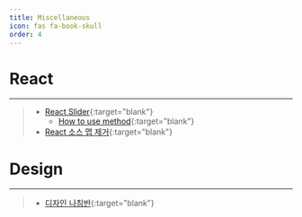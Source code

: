 ```yaml
---
title: Miscellaneous
icon: fas fa-book-skull
order: 4
---
```


# React

---

> - [React Slider](https://react-slick.neostack.com/){:target="blank"}
>   - [How to use method](https://stackoverflow.com/questions/64776116/how-to-execute-slicknext-method-in-react-slick-carousel){:target="blank"}
> - [React 소스 맵 제거](https://velog.io/@racoon/React-build-%EC%8B%9C-sourcemap-%EC%A0%9C%EA%B1%B0%ED%95%98%EA%B8%B0){:target="blank"}

# Design

---

> - [디자인 나침반](https://designcompass.org/){:target="blank"}

